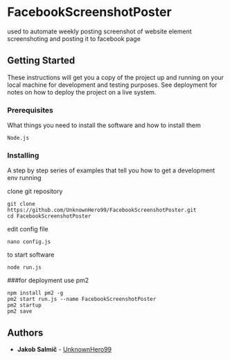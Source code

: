 # FacebookScreenshotPoster

used to automate weekly posting screenshot of website element screenshoting and posting it to facebook page

## Getting Started

These instructions will get you a copy of the project up and running on your local machine for development and testing purposes. See deployment for notes on how to deploy the project on a live system.

### Prerequisites

What things you need to install the software and how to install them

```
Node.js
```

### Installing

A step by step series of examples that tell you how to get a development env running

clone git repository
```
git clone https://github.com/UnknownHero99/FacebookScreenshotPoster.git
cd FacebookScreenshotPoster
```

edit config file
```
nano config.js
```

to start software
```
node run.js
```

###for deployment use pm2
```
npm install pm2 -g
pm2 start run.js --name FacebookScreenshotPoster
pm2 startup
pm2 save
```

## Authors

* **Jakob Salmič** - [UnknownHero99](https://github.com/UnknownHero99)